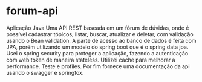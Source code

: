# forum-api
Aplicação Java
Uma API REST baseada em um fórum de dúvidas, onde é possível cadastrar tópicos, listar, buscar, atualizar e deletar, com validação usando o Bean validation. A parte de acesso ao banco de dados é feita com JPA, porém utilizando um modelo do spring boot que é o spring data jpa. Usei o spring security para proteger a aplicação, fazendo a autenticação com web token de maneira stateless. Utilizei cache para melhorar a performance. Teste e profiles. Por fim fornece uma documentação da api usando o swagger e springfox.

